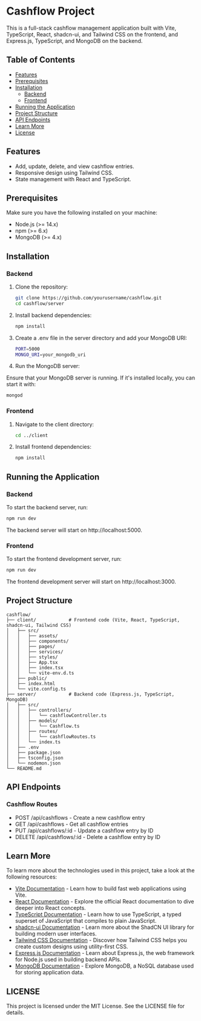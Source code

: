 # Cashflow Project

This is a full-stack cashflow management application built with Vite, TypeScript, React, shadcn-ui, and Tailwind CSS on the frontend, and Express.js, TypeScript, and MongoDB on the backend.

## Table of Contents

- [Features](#features)
- [Prerequisites](#prerequisites)
- [Installation](#installation)
  - [Backend](#backend)
  - [Frontend](#frontend)
- [Running the Application](#running-the-application)
- [Project Structure](#project-structure)
- [API Endpoints](#api-endpoints)
- [Learn More](#learn-more)
- [License](#license)

## Features

- Add, update, delete, and view cashflow entries.
- Responsive design using Tailwind CSS.
- State management with React and TypeScript.

## Prerequisites

Make sure you have the following installed on your machine:

- Node.js (>= 14.x)
- npm (>= 6.x)
- MongoDB (>= 4.x)

## Installation

### Backend

1. Clone the repository:

   ```bash
   git clone https://github.com/yourusername/cashflow.git
   cd cashflow/server
   ```
2. Install backend dependencies:

   ```bash
   npm install
   ```
3. Create a .env file in the server directory and add your MongoDB URI:

   ```bash
   PORT=5000
   MONGO_URI=your_mongodb_uri
   ```
4. Run the MongoDB server:

Ensure that your MongoDB server is running. If it's installed locally, you can start it with:

   ```bash
   mongod
   ```

### Frontend

1. Navigate to the client directory:

   ```bash
   cd ../client
   ```
2. Install frontend dependencies:

   ```bash
   npm install
   ```
## Running the Application

### Backend

To start the backend server, run:

   ```bash
   npm run dev
   ```
The backend server will start on http://localhost:5000.

### Frontend

To start the frontend development server, run:

   ```bash
   npm run dev
   ```
The frontend development server will start on http://localhost:3000.

## Project Structure

```plaintext
cashflow/
├── client/            # Frontend code (Vite, React, TypeScript, shadcn-ui, Tailwind CSS)
│   ├── src/
│   │   ├── assets/
│   │   ├── components/
│   │   ├── pages/
│   │   ├── services/
│   │   ├── styles/
│   │   ├── App.tsx
│   │   ├── index.tsx
│   │   └── vite-env.d.ts
│   ├── public/
│   ├── index.html
│   └── vite.config.ts
├── server/            # Backend code (Express.js, TypeScript, MongoDB)
│   ├── src/
│   │   ├── controllers/
│   │   │   └── cashflowController.ts
│   │   ├── models/
│   │   │   └── Cashflow.ts
│   │   ├── routes/
│   │   │   └── cashflowRoutes.ts
│   │   └── index.ts
│   ├── .env
│   ├── package.json
│   ├── tsconfig.json
│   └── nodemon.json
└── README.md
```
## API Endpoints

### Cashflow Routes

- POST /api/cashflows - Create a new cashflow entry
- GET /api/cashflows - Get all cashflow entries
- PUT /api/cashflows/:id - Update a cashflow entry by ID
- DELETE /api/cashflows/:id - Delete a cashflow entry by ID

## Learn More

To learn more about the technologies used in this project, take a look at the following resources:

- [Vite Documentation](https://vitejs.dev/guide/) - Learn how to build fast web applications using Vite.
- [React Documentation](https://reactjs.org/docs/getting-started.html) - Explore the official React documentation to dive deeper into React concepts.
- [TypeScript Documentation](https://www.typescriptlang.org/docs/) - Learn how to use TypeScript, a typed superset of JavaScript that compiles to plain JavaScript.
- [shadcn-ui Documentation](https://shadcn-ui.dev/docs) - Learn more about the ShadCN UI library for building modern user interfaces.
- [Tailwind CSS Documentation](https://tailwindcss.com/docs) - Discover how Tailwind CSS helps you create custom designs using utility-first CSS.
- [Express.js Documentation](https://expressjs.com/) - Learn about Express.js, the web framework for Node.js used in building backend APIs.
- [MongoDB Documentation](https://docs.mongodb.com/) - Explore MongoDB, a NoSQL database used for storing application data.

## LICENSE
This project is licensed under the MIT License. See the LICENSE file for details.




